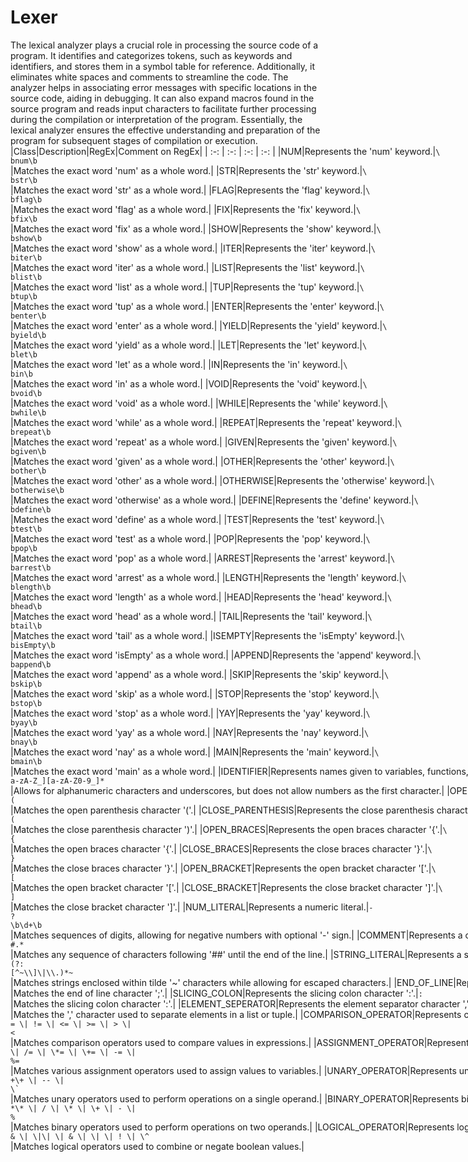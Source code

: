 # Lexer
The lexical analyzer plays a crucial role in processing the source code of a program. It identifies and categorizes tokens, such as keywords and identifiers, and stores them in a symbol table for reference. Additionally, it eliminates white spaces and comments to streamline the code. The analyzer helps in associating error messages with specific locations in the source code, aiding in debugging. It can also expand macros found in the source program and reads input characters to facilitate further processing during the compilation or interpretation of the program. Essentially, the lexical analyzer ensures the effective understanding and preparation of the program for subsequent stages of compilation or execution.
 <span style="white-space: nowrap;">
|Class|Description|RegEx|Comment on RegEx|
| :-: | :-: | :-: | :-: |
|NUM|Represents the 'num' keyword.|`\bnum\b`|Matches the exact word 'num' as a whole word.|
|STR|Represents the 'str' keyword.|`\bstr\b`|Matches the exact word 'str' as a whole word.|
|FLAG|Represents the 'flag' keyword.|`\bflag\b`|Matches the exact word 'flag' as a whole word.|
|FIX|Represents the 'fix' keyword.|`\bfix\b`|Matches the exact word 'fix' as a whole word.|
|SHOW|Represents the 'show' keyword.|`\bshow\b`|Matches the exact word 'show' as a whole word.|
|ITER|Represents the 'iter' keyword.|`\biter\b`|Matches the exact word 'iter' as a whole word.|
|LIST|Represents the 'list' keyword.|`\blist\b`|Matches the exact word 'list' as a whole word.|
|TUP|Represents the 'tup' keyword.|`\btup\b`|Matches the exact word 'tup' as a whole word.|
|ENTER|Represents the 'enter' keyword.|`\benter\b`|Matches the exact word 'enter' as a whole word.|
|YIELD|Represents the 'yield' keyword.|`\byield\b`|Matches the exact word 'yield' as a whole word.|
|LET|Represents the 'let' keyword.|`\blet\b`|Matches the exact word 'let' as a whole word.|
|IN|Represents the 'in' keyword.|`\bin\b`|Matches the exact word 'in' as a whole word.|
|VOID|Represents the 'void' keyword.|`\bvoid\b`|Matches the exact word 'void' as a whole word.|
|WHILE|Represents the 'while' keyword.|`\bwhile\b`|Matches the exact word 'while' as a whole word.|
|REPEAT|Represents the 'repeat' keyword.|`\brepeat\b`|Matches the exact word 'repeat' as a whole word.|
|GIVEN|Represents the 'given' keyword.|`\bgiven\b`|Matches the exact word 'given' as a whole word.|
|OTHER|Represents the 'other' keyword.|`\bother\b`|Matches the exact word 'other' as a whole word.|
|OTHERWISE|Represents the 'otherwise' keyword.|`\botherwise\b`|Matches the exact word 'otherwise' as a whole word.|
|DEFINE|Represents the 'define' keyword.|`\bdefine\b`|Matches the exact word 'define' as a whole word.|
|TEST|Represents the 'test' keyword.|`\btest\b`|Matches the exact word 'test' as a whole word.|
|POP|Represents the 'pop' keyword.|`\bpop\b`|Matches the exact word 'pop' as a whole word.|
|ARREST|Represents the 'arrest' keyword.|`\barrest\b`|Matches the exact word 'arrest' as a whole word.|
|LENGTH|Represents the 'length' keyword.|`\blength\b`|Matches the exact word 'length' as a whole word.|
|HEAD|Represents the 'head' keyword.|`\bhead\b`|Matches the exact word 'head' as a whole word.|
|TAIL|Represents the 'tail' keyword.|`\btail\b`|Matches the exact word 'tail' as a whole word.|
|ISEMPTY|Represents the 'isEmpty' keyword.|`\bisEmpty\b`|Matches the exact word 'isEmpty' as a whole word.|
|APPEND|Represents the 'append' keyword.|`\bappend\b`|Matches the exact word 'append' as a whole word.|
|SKIP|Represents the 'skip' keyword.|`\bskip\b`|Matches the exact word 'skip' as a whole word.|
|STOP|Represents the 'stop' keyword.|`\bstop\b`|Matches the exact word 'stop' as a whole word.|
|YAY|Represents the 'yay' keyword.|`\byay\b`|Matches the exact word 'yay' as a whole word.|
|NAY|Represents the 'nay' keyword.|`\bnay\b`|Matches the exact word 'nay' as a whole word.|
|MAIN|Represents the 'main' keyword.|`\bmain\b`|Matches the exact word 'main' as a whole word.|
|IDENTIFIER|Represents names given to variables, functions, etc.|`[a-zA-Z_][a-zA-Z0-9_]*`  |Allows for alphanumeric characters and underscores, but does not allow numbers as the first character.|
|OPEN_PARENTHESIS|Represents the open parenthesis character '('.|`\(`|Matches the open parenthesis character '('.|
|CLOSE_PARENTHESIS|Represents the close parenthesis character ')'.|`\(`|Matches the close parenthesis character ')'.|
|OPEN_BRACES|Represents the open braces character '{'.|`\{`|Matches the open braces character '{'.|
|CLOSE_BRACES|Represents the close braces character '}'.|`\}`|Matches the close braces character '}'.|
|OPEN_BRACKET|Represents the open bracket character '['.|`\[`|Matches the open bracket character '['.|
|CLOSE_BRACKET|Represents the close bracket character ']'.|`\]`|Matches the close bracket character ']'.|
|NUM_LITERAL|Represents a numeric literal.|`-?\b\d+\b`|Matches sequences of digits, allowing for negative numbers with optional '-' sign.|
|COMMENT|Represents a comment.|`##.*`|Matches any sequence of characters following '##' until the end of the line.|
|STRING_LITERAL|Represents a string literal.|` ~(?:[^~\\]\|\\.)*~ `|Matches strings enclosed within tilde '~' characters while allowing for escaped characters.|
|END_OF_LINE|Represents the end of line character ';'.|`;`|Matches the end of line character ';'.|
|SLICING_COLON|Represents the slicing colon character ':'.|`:`|Matches the slicing colon character ':'.|
|ELEMENT_SEPERATOR|Represents the element separator character ','.|`,`|Matches the ',' character used to separate elements in a list or tuple.|
|COMPARISON_OPERATOR|Represents comparison operators such as equal to, not equal to, less than or equal to, greater than or equal to, greater than, and less than.|`== \| != \| <= \| >= \| > \| <`|Matches comparison operators used to compare values in expressions.|
|ASSIGNMENT_OPERATOR|Represents assignment operators used to assign values to variables, including conventional assignment, division-assignment, multiplication-assignment, addition-assignment, subtraction-assignment, and modulo-assignment.|`= \| /= \| \*= \| \+= \| -= \| %=`|Matches various assignment operators used to assign values to variables.|
|UNARY_OPERATOR|Represents unary operators that operate on a single operand, such as increment, decrement, and logical negation.|``` \+\+ \| -- \| \` ```|Matches unary operators used to perform operations on a single operand.|
|BINARY_OPERATOR|Represents binary operators used to perform arithmetic and logical operations on two operands, including exponentiation, division, multiplication, addition, subtraction, and modulo.|`\*\* \| / \| \* \| \+ \| - \| %`|Matches binary operators used to perform operations on two operands.|
|LOGICAL_OPERATOR|Represents logical operators used to perform logical operations on boolean values, including AND, OR, NOT, XOR, and bitwise operators.|`&& \| \|\| \| & \| \| \| ! \| \^ `|Matches logical operators used to combine or negate boolean values.|


</span>
